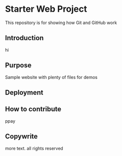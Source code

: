 # Starter Web Project

This repository is for showing how Git and GitHub work

## Introduction
hi
## Purpose

Sample website with plenty of files for demos

## Deployment

## How to contribute
ppay
## Copywrite
more text. all rights reserved